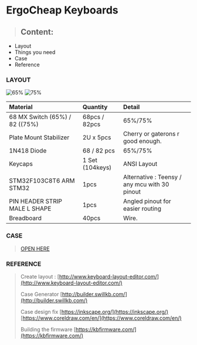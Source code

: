 # ErgoCheap Keyboards

> ## Content:

* Layout 
* Things you need
* Case 
* Reference

### LAYOUT

![65%](https://github.com/xSteins/Mechanical-Keyboard/blob/master/ErgoCheap/65%25.svg)
![75%](https://github.com/xSteins/Mechanical-Keyboard/blob/master/ErgoCheap/75%25.svg)

| Material | Quantity | Detail |
| :--- | :--- | :--- |
| 68 MX Switch \(65%\) / 82 \(\(75%\) | 68pcs / 82pcs | 65%/75% |
| Plate Mount Stabilizer | 2U x 5pcs | Cherry or gaterons r good enough. |
| 1N418 Diode | 68 / 82 pcs | 65%/75% |
| Keycaps | 1 Set \(104keys\) | ANSI Layout |
| STM32F103C8T6 ARM STM32 | 1pcs | Alternative : Teensy / any mcu with 30 pinout |
| PIN HEADER STRIP MALE L SHAPE | 1pcs | Angled pinout for easier routing |
| Breadboard | 40pcs | Wire. |

### CASE

> [OPEN HERE](https://github.com/xSteins/Mechanical-Keyboard/tree/master/ErgoCheap/CASE)

### REFERENCE

> Create layout : [http://www.keyboard-layout-editor.com/](http://www.keyboard-layout-editor.com/)
>
> Case Generator [http://builder.swillkb.com/](http://builder.swillkb.com/)
>
> Case design fix [https://inkscape.org/](https://inkscape.org/) [https://www.coreldraw.com/en/](https://www.coreldraw.com/en/)
>
> Building the firmware [https://kbfirmware.com/](https://kbfirmware.com/)

